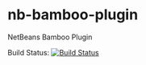 nb-bamboo-plugin
================

NetBeans Bamboo Plugin

Build Status:
[![Build Status](https://travis-ci.org/travis-ci/travis-build.png?branch=master)](https://travis-ci.org/Mario-S/nb-bamboo-plugin/builds)
